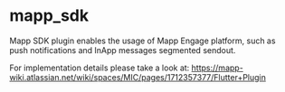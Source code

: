# mapp_sdk

Mapp SDK plugin enables the usage of Mapp Engage platform, such as push notifications and InApp messages segmented sendout.

For implementation details please take a look at: 
https://mapp-wiki.atlassian.net/wiki/spaces/MIC/pages/1712357377/Flutter+Plugin

